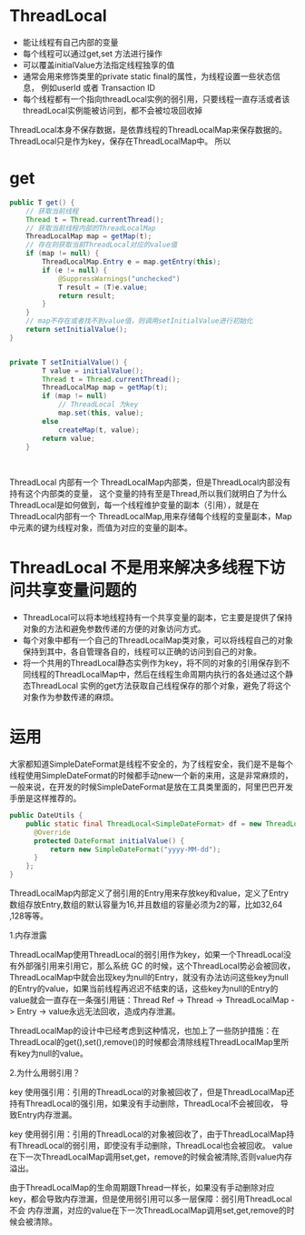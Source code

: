 # ThreadLocal

- 能让线程有自己内部的变量
- 每个线程可以通过get,set 方法进行操作
- 可以覆盖initialValue方法指定线程独享的值
- 通常会用来修饰类里的private static final的属性，为线程设置一些状态信息，
 例如userId 或者 Transaction ID
- 每个线程都有一个指向threadLocal实例的弱引用，只要线程一直存活或者该threadLocal实例能被访问到，都不会被垃圾回收掉

ThreadLocal本身不保存数据，是依靠线程的ThreadLocalMap来保存数据的。ThreadLocal只是作为key，保存在ThreadLocalMap中。
所以
# get
```java
public T get() {
    // 获取当前线程
    Thread t = Thread.currentThread();
    // 获取当前线程内部的ThreadLocalMap
    ThreadLocalMap map = getMap(t);
    // 存在则获取当前ThreadLocal对应的value值
    if (map != null) {
        ThreadLocalMap.Entry e = map.getEntry(this);
        if (e != null) {
            @SuppressWarnings("unchecked")
            T result = (T)e.value;
            return result;
        }
    }
    // map不存在或者找不到value值，则调用setInitialValue进行初始化
    return setInitialValue();
}


private T setInitialValue() {
        T value = initialValue();
        Thread t = Thread.currentThread();
        ThreadLocalMap map = getMap(t);
        if (map != null)
            // ThreadLocal 为key
            map.set(this, value);
        else
            createMap(t, value);
        return value;
    } 
    
    
```
ThreadLocal 内部有一个 ThreadLocalMap内部类，但是ThreadLocal内部没有持有这个内部类的变量，
这个变量的持有至是Thread,所以我们就明白了为什么ThreadLocal是如何做到，每一个线程维护变量的副本（引用），就是在ThreadLocal内部有一个
ThreadLocalMap,用来存储每个线程的变量副本，Map中元素的键为线程对象，而值为对应的变量的副本。
# ThreadLocal 不是用来解决多线程下访问共享变量问题的
- ThreadLocal可以将本地线程持有一个共享变量的副本，它主要是提供了保持对象的方法和避免参数传递的方便的对象访问方式。
- 每个对象中都有一个自己的ThreadLocalMap类对象，可以将线程自己的对象保持到其中，各自管理各自的，线程可以正确的访问到自己的对象。
- 将一个共用的ThreadLocal静态实例作为key，将不同的对象的引用保存到不同线程的ThreadLocalMap中，然后在线程生命周期内执行的各处通过这个静态ThreadLocal
实例的get方法获取自己线程保存的那个对象，避免了将这个对象作为参数传递的麻烦。

# 运用

大家都知道SimpleDateFormat是线程不安全的，为了线程安全，我们是不是每个线程使用SimpleDateFormat的时候都手动new一个新的来用，这是非常麻烦的，
一般来说，在开发的时候SimpleDateFormat是放在工具类里面的，阿里巴巴开发手册是这样推荐的。
```java
public DateUtils {
    public static final ThreadLocal<SimpleDateFormat> df = new ThreadLocal<>() {
      @Override
      protected DateFormat initialValue() {
          return new SimpleDateFormat("yyyy-MM-dd");
      }  
    };
}
```


ThreadLocalMap内部定义了弱引用的Entry用来存放key和value，定义了Entry数组存放Entry,数组的默认容量为16,并且数组的容量必须为2的幂，比如32,64
,128等等。

1.内存泄露

ThreadLocalMap使用ThreadLocal的弱引用作为key，如果一个ThreadLocal没有外部强引用来引用它，那么系统 GC 的时候，这个ThreadLocal势必会被回收，
ThreadLocalMap中就会出现key为null的Entry，就没有办法访问这些key为null的Entry的value，如果当前线程再迟迟不结束的话，这些key为null的Entry的
value就会一直存在一条强引用链：Thread Ref -> Thread -> ThreadLocalMap -> Entry -> value永远无法回收，造成内存泄漏。

ThreadLocalMap的设计中已经考虑到这种情况，也加上了一些防护措施：在ThreadLocal的get(),set(),remove()的时候都会清除线程ThreadLocalMap里所
有key为null的value。

2.为什么用弱引用？

key 使用强引用：引用的ThreadLocal的对象被回收了，但是ThreadLocalMap还持有ThreadLocal的强引用，如果没有手动删除，ThreadLocal不会被回收，
导致Entry内存泄漏。

key 使用弱引用：引用的ThreadLocal的对象被回收了，由于ThreadLocalMap持有ThreadLocal的弱引用，即使没有手动删除，ThreadLocal也会被回收。
value在下一次ThreadLocalMap调用set,get，remove的时候会被清除,否则value内存溢出。

由于ThreadLocalMap的生命周期跟Thread一样长，如果没有手动删除对应key，都会导致内存泄漏，但是使用弱引用可以多一层保障：弱引用ThreadLocal不会
内存泄漏，对应的value在下一次ThreadLocalMap调用set,get,remove的时候会被清除。






























